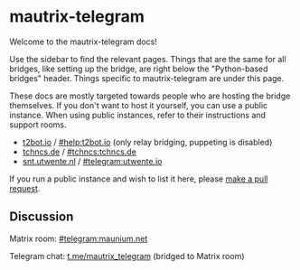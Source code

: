 # mautrix-telegram
Welcome to the mautrix-telegram docs!

Use the sidebar to find the relevant pages. Things that are the same for all
bridges, like setting up the bridge, are right below the "Python-based bridges"
header. Things specific to mautrix-telegram are under this page.

These docs are mostly targeted towards people who are hosting the bridge 
themselves. If you don't want to host it yourself, you can use a public 
instance. When using public instances, refer to their instructions and support 
rooms.

* [t2bot.io](https://t2bot.io/telegram/)
  / [#help:t2bot.io](https://to.chat.imzqqq.top/#/#help:t2bot.io)
  (only relay bridging, puppeting is disabled)
* [tchncs.de](https://tchncs.de/matrix)
  / [#tchncs:tchncs.de](https://to.chat.imzqqq.top/#/#tchncs:tchncs.de)
* [snt.utwente.nl](https://syscom.utwente.io/info/matrix/telegram/)
  / [#telegram:utwente.io](https://to.chat.imzqqq.top/#/#telegram:utwente.io)

If you run a public instance and wish to list it here, please [make a pull request](https://github.com/mautrix/docs/blob/master/bridges/src/python/telegram/index.md).

## Discussion
Matrix room: [#telegram:maunium.net](https://to.chat.imzqqq.top/#/#telegram:maunium.net)

Telegram chat: [t.me/mautrix_telegram](https://t.me/mautrix_telegram) (bridged to Matrix room)

